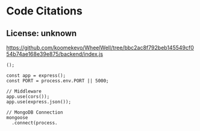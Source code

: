 # Code Citations

## License: unknown
https://github.com/koomekevo/WheelWell/tree/bbc2ac8f792beb145549cf054b74ae168e39e875/backend/index.js

```
();

const app = express();
const PORT = process.env.PORT || 5000;

// Middleware
app.use(cors());
app.use(express.json());

// MongoDB Connection
mongoose
  .connect(process.
```

